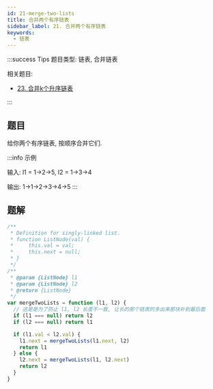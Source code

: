 ```yaml
---
id: 21-merge-two-lists
title: 合并两个有序链表
sidebar_label: 21. 合并两个有序链表
keywords:
  - 链表
---
```


:::success Tips
题目类型: 链表, 合并链表

相关题目:

- [23. 合并k个升序链表](/leetcode/hard/23-merge-k-lists)

:::

## 题目

给你两个有序链表, 按顺序合并它们.

:::info 示例

输入: l1 = 1->2->5, l2 = 1->3->4

输出: 1->1->2->3->4->5
:::

## 题解

```ts
/**
 * Definition for singly-linked list.
 * function ListNode(val) {
 *     this.val = val;
 *     this.next = null;
 * }
 */
/**
 * @param {ListNode} l1
 * @param {ListNode} l2
 * @return {ListNode}
 */
var mergeTwoLists = function (l1, l2) {
  // 这是是为了防止 l1, l2 长度不一致, 让长的那个链表的多出来那块补到最后面
  if (l1 === null) return l2
  if (l2 === null) return l1

  if (l1.val < l2.val) {
    l1.next = mergeTwoLists(l1.next, l2)
    return l1
  } else {
    l2.next = mergeTwoLists(l1, l2.next)
    return l2
  }
}
```
